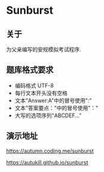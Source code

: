 # Sunburst

## 关于

为父亲编写的安规模拟考试程序.

## 题库格式要求

- 编码格式 UTF-8
- 每行文本开头没有空格
- 文本"Answer:A"中的冒号使用":"
- 文本"答案要点："中的冒号使用"："
- 大写的选项序列"ABCDEF..."

## 演示地址

<https://autumn.coding.me/sunburst>

<https://autukill.github.io/sunburst>

